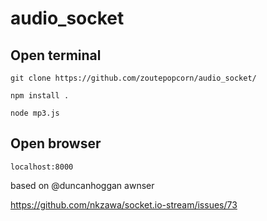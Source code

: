 # audio_socket

## Open terminal

```
git clone https://github.com/zoutepopcorn/audio_socket/
```

```
npm install .
```

```
node mp3.js
```

## Open browser
```
localhost:8000
```

based on 
@duncanhoggan awnser

https://github.com/nkzawa/socket.io-stream/issues/73
